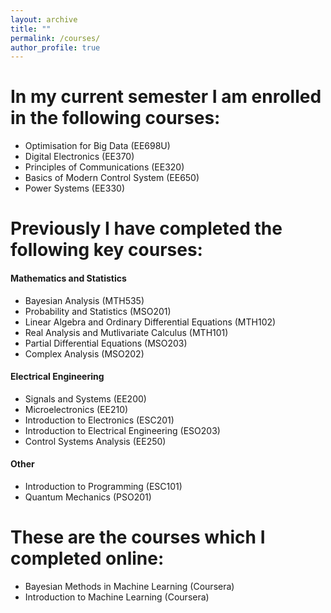 ```yaml
---
layout: archive
title: ""
permalink: /courses/
author_profile: true
---
```


# In my current semester I am enrolled in the following courses: #


* Optimisation for Big Data (EE698U) 
* Digital Electronics (EE370) 
* Principles of Communications (EE320)
* Basics of Modern Control System (EE650)
* Power Systems (EE330)

# Previously I have completed the following key courses: #


#### Mathematics and Statistics ####

* Bayesian Analysis (MTH535)
* Probability and Statistics (MSO201)
* Linear Algebra and Ordinary Differential Equations (MTH102)
* Real Analysis and Mutlivariate Calculus (MTH101)
* Partial Differential Equations (MSO203)
* Complex Analysis (MSO202)

#### Electrical Engineering ####

* Signals and Systems (EE200)
* Microelectronics (EE210)
* Introduction to Electronics (ESC201)
* Introduction to Electrical Engineering (ESO203)
* Control Systems Analysis (EE250)

#### Other ####

* Introduction to Programming (ESC101)
* Quantum Mechanics (PSO201)

# These are the courses which I completed online:
* Bayesian Methods in Machine Learning (Coursera)
* Introduction to Machine Learning (Coursera)
